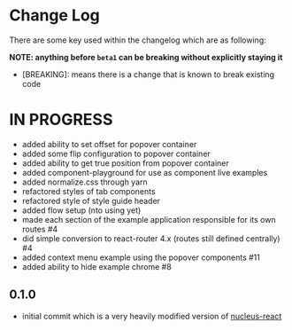# Change Log

There are some key used within the changelog which are as following:

**NOTE: anything before `beta1` can be breaking without explicitly staying it**

* [BREAKING]: means there is a change that is known to break existing code

# IN PROGRESS

* added ability to set offset for popover container
* added some flip configuration to popover container
* added ability to get true position from popover container
* added component-playground for use as component live examples
* added normalize.css through yarn
* refactored styles of tab components
* refactored style of style guide header
* added flow setup (nto using yet)
* made each section of the example application responsible for its own routes #4
* did simple conversion to react-router 4.x (routes still defined centrally) #4
* added context menu example using the popover components #11
* added ability to hide example chrome #8

## 0.1.0

* initial commit which is a very heavily modified version of [nucleus-react](https://github.com/ryanzec/nucleus-react)
